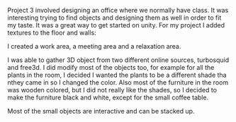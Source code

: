 Project 3 involved designing an office where we normally have class.  It was interesting trying to find objects and designing them as well in order to fit my taste.  It was a great way to get started on unity.  For my project I added textures to the floor and walls: 

I created a work area, a meeting area and a relaxation area.  

I was able to gather 3D object from two different online sources, turbosquid and free3d.  I did modify most of the objects too, for example for all the plants in the room, I decided I wanted the plants to be a different shade tha nthey came in so I changed the color.  Also most of the furniture in the room was wooden colored, but I did not really like the shades, so I decided to make the furniture black and white, except for the small coffee table.

Most of the small objects are interactive and can be stacked up.
